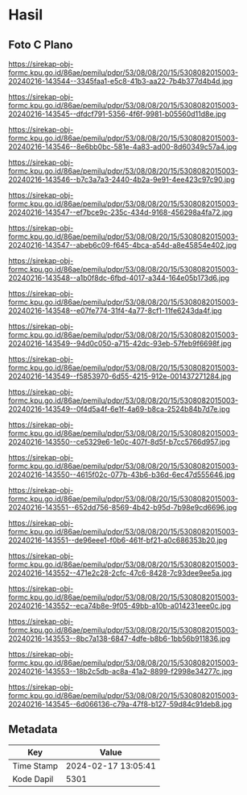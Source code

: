 # Hasil

## Foto C Plano

https://sirekap-obj-formc.kpu.go.id/86ae/pemilu/pdpr/53/08/08/20/15/5308082015003-20240216-143544--3345faa1-e5c8-41b3-aa22-7b4b377d4b4d.jpg

https://sirekap-obj-formc.kpu.go.id/86ae/pemilu/pdpr/53/08/08/20/15/5308082015003-20240216-143545--dfdcf791-5356-4f6f-9981-b05560d11d8e.jpg

https://sirekap-obj-formc.kpu.go.id/86ae/pemilu/pdpr/53/08/08/20/15/5308082015003-20240216-143546--8e6bb0bc-581e-4a83-ad00-8d60349c57a4.jpg

https://sirekap-obj-formc.kpu.go.id/86ae/pemilu/pdpr/53/08/08/20/15/5308082015003-20240216-143546--b7c3a7a3-2440-4b2a-9e91-4ee423c97c90.jpg

https://sirekap-obj-formc.kpu.go.id/86ae/pemilu/pdpr/53/08/08/20/15/5308082015003-20240216-143547--ef7bce9c-235c-434d-9168-456298a4fa72.jpg

https://sirekap-obj-formc.kpu.go.id/86ae/pemilu/pdpr/53/08/08/20/15/5308082015003-20240216-143547--abeb6c09-f645-4bca-a54d-a8e45854e402.jpg

https://sirekap-obj-formc.kpu.go.id/86ae/pemilu/pdpr/53/08/08/20/15/5308082015003-20240216-143548--a1b0f8dc-6fbd-4017-a344-164e05b173d6.jpg

https://sirekap-obj-formc.kpu.go.id/86ae/pemilu/pdpr/53/08/08/20/15/5308082015003-20240216-143548--e07fe774-31f4-4a77-8cf1-11fe6243da4f.jpg

https://sirekap-obj-formc.kpu.go.id/86ae/pemilu/pdpr/53/08/08/20/15/5308082015003-20240216-143549--94d0c050-a715-42dc-93eb-57feb9f6698f.jpg

https://sirekap-obj-formc.kpu.go.id/86ae/pemilu/pdpr/53/08/08/20/15/5308082015003-20240216-143549--f5853970-6d55-4215-912e-001437271284.jpg

https://sirekap-obj-formc.kpu.go.id/86ae/pemilu/pdpr/53/08/08/20/15/5308082015003-20240216-143549--0f4d5a4f-6e1f-4a69-b8ca-2524b84b7d7e.jpg

https://sirekap-obj-formc.kpu.go.id/86ae/pemilu/pdpr/53/08/08/20/15/5308082015003-20240216-143550--ce5329e6-1e0c-407f-8d5f-b7cc5766d957.jpg

https://sirekap-obj-formc.kpu.go.id/86ae/pemilu/pdpr/53/08/08/20/15/5308082015003-20240216-143550--4615f02c-077b-43b6-b36d-6ec47d555646.jpg

https://sirekap-obj-formc.kpu.go.id/86ae/pemilu/pdpr/53/08/08/20/15/5308082015003-20240216-143551--652dd756-8569-4b42-b95d-7b98e9cd6696.jpg

https://sirekap-obj-formc.kpu.go.id/86ae/pemilu/pdpr/53/08/08/20/15/5308082015003-20240216-143551--de96eee1-f0b6-461f-bf21-a0c686353b20.jpg

https://sirekap-obj-formc.kpu.go.id/86ae/pemilu/pdpr/53/08/08/20/15/5308082015003-20240216-143552--471e2c28-2cfc-47c6-8428-7c93dee9ee5a.jpg

https://sirekap-obj-formc.kpu.go.id/86ae/pemilu/pdpr/53/08/08/20/15/5308082015003-20240216-143552--eca74b8e-9f05-49bb-a10b-a014231eee0c.jpg

https://sirekap-obj-formc.kpu.go.id/86ae/pemilu/pdpr/53/08/08/20/15/5308082015003-20240216-143553--8bc7a138-6847-4dfe-b8b6-1bb56b911836.jpg

https://sirekap-obj-formc.kpu.go.id/86ae/pemilu/pdpr/53/08/08/20/15/5308082015003-20240216-143553--18b2c5db-ac8a-41a2-8899-f2998e34277c.jpg

https://sirekap-obj-formc.kpu.go.id/86ae/pemilu/pdpr/53/08/08/20/15/5308082015003-20240216-143545--6d066136-c79a-47f8-b127-59d84c91deb8.jpg


## Metadata

| Key        | Value               |
| ---------- | ------------------- |
| Time Stamp | 2024-02-17 13:05:41 |
| Kode Dapil | 5301                |



